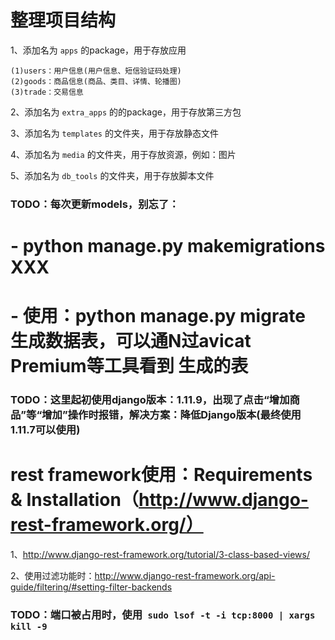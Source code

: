 # 整理项目结构

1、添加名为 `apps` 的package，用于存放应用

    (1)users：用户信息(用户信息、短信验证码处理)
    (2)goods：商品信息(商品、类目、详情、轮播图)
    (3)trade：交易信息

2、添加名为 `extra_apps` 的的package，用于存放第三方包

3、添加名为 `templates` 的文件夹，用于存放静态文件

4、添加名为 `media` 的文件夹，用于存放资源，例如：图片

5、添加名为 `db_tools` 的文件夹，用于存放脚本文件

### TODO：每次更新models，别忘了：
#   - python manage.py makemigrations XXX
#   - 使用：python manage.py migrate 生成数据表，可以通N过avicat Premium等工具看到        生成的表

### TODO：这里起初使用django版本：1.11.9，出现了点击“增加商品”等“增加”操作时报错，解决方案：降低Django版本(最终使用1.11.7可以使用)

# rest framework使用：Requirements & Installation（http://www.django-rest-framework.org/）

1、http://www.django-rest-framework.org/tutorial/3-class-based-views/

2、使用过滤功能时：http://www.django-rest-framework.org/api-guide/filtering/#setting-filter-backends

### TODO：端口被占用时，使用` sudo lsof -t -i tcp:8000 | xargs kill -9`